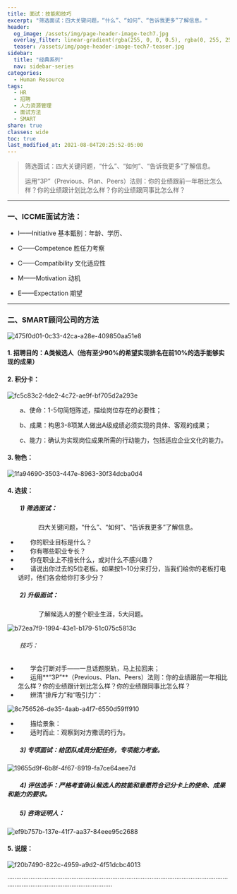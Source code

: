 ```yaml
---
title: 面试：技能和技巧
excerpt: "筛选面试：四大关键问题，“什么”、“如何”、“告诉我更多”了解信息。"
header:
  og_image: /assets/img/page-header-image-tech7.jpg
  overlay_filter: linear-gradient(rgba(255, 0, 0, 0.5), rgba(0, 255, 255, 0.5))
  teaser: /assets/img/page-header-image-tech7-teaser.jpg
sidebar:
  title: "经典系列"
  nav: sidebar-series
categories:
  - Human Resource
tags: 
  - HR
  - 招聘
  - 人力资源管理
  - 面试方法
  - SMART
share: true
classes: wide
toc: true
last_modified_at: 2021-08-04T20:25:52-05:00
---
```


>筛选面试：四大关键问题，“什么”、“如何”、“告诉我更多”了解信息。
>
>运用“3P”（Previous、Plan、Peers）法则：你的业绩跟前一年相比怎么样？你的业绩跟计划比怎么样？你的业绩跟同事比怎么样？

---



### 一、ICCME面试方法：

* I——Initiative 基本甄别：年龄、学历、

* C——Competence  胜任力考察

* C——Compatibility 文化适应性

* M——Motivation 动机

* E——Expectation 期望

---

### 二、SMART顾问公司的方法

![475f0d01-0c33-42ca-a28e-409850aa51e8](https://cdn.jsdelivr.net/gh/kewtgh/PicSunflowers@main/img/475f0d01-0c33-42ca-a28e-409850aa51e8.png)

#### 1. 招聘目的：A类候选人（他有至少90%的希望实现排名在前10%的选手能够实现的成果）

#### 2. 积分卡：

![fc5c83c2-fde2-4c72-ae9f-bf705d2a293e](https://cdn.jsdelivr.net/gh/kewtgh/PicSunflowers@main/img/fc5c83c2-fde2-4c72-ae9f-bf705d2a293e.png)

&emsp;&emsp;a、使命：1-5句简短陈述，描绘岗位存在的必要性；

&emsp;&emsp;b、成果：构思3-8项某人做出A级成绩必须实现的具体、客观的成果；

&emsp;&emsp;c、能力：确认为实现岗位成果所需的行动能力，包括适应企业文化的能力。

#### 3. 物色：

![1fa94690-3503-447e-8963-30f34dcba0d4](https://cdn.jsdelivr.net/gh/kewtgh/PicSunflowers@main/img/1fa94690-3503-447e-8963-30f34dcba0d4.png)

#### 4. 选拔：

##### &emsp;&emsp;1) 筛选面试：

&emsp;&emsp;&emsp;&emsp;&emsp;四大关键问题，“什么”、“如何”、“告诉我更多”了解信息。

- &emsp;&emsp;你的职业目标是什么？
- &emsp;&emsp;你有哪些职业专长？
- &emsp;&emsp;你在职业上不擅长什么，或对什么不感兴趣？
- &emsp;&emsp;请说出你过去的5位老板。如果按1~10分来打分，当我们给你的老板打电话时，他们各会给你打多少分？

##### &emsp;&emsp;2) 升级面试：

&emsp;&emsp;&emsp;&emsp;&emsp;了解候选人的整个职业生涯，5大问题。

![b72ea7f9-1994-43e1-b179-51c075c5813c](https://cdn.jsdelivr.net/gh/kewtgh/PicSunflowers@main/img/b72ea7f9-1994-43e1-b179-51c075c5813c.png)

###### &emsp;&emsp;技巧：

- &emsp;&emsp;学会打断对手——一旦话题脱轨，马上拉回来；
- &emsp;&emsp;运用**“3P”**（Previous、Plan、Peers）法则：你的业绩跟前一年相比怎么样？你的业绩跟计划比怎么样？你的业绩跟同事比怎么样？
- &emsp;&emsp;辨清“排斥力”和“吸引力”：

![8c756526-de35-4aab-a4f7-6550d59ff910](https://cdn.jsdelivr.net/gh/kewtgh/PicSunflowers@main/img/8c756526-de35-4aab-a4f7-6550d59ff910.png)

- &emsp;&emsp;描绘景象：
- &emsp;&emsp;适时而止：观察到对方撒谎的行为。

##### &emsp;&emsp;3) 专项面试：给团队成员分配任务，专项能力考查。

![19655d9f-6b8f-4f67-8919-fa7ce64aee7d](https://cdn.jsdelivr.net/gh/kewtgh/PicSunflowers@main/img/19655d9f-6b8f-4f67-8919-fa7ce64aee7d.png)

##### &emsp;&emsp;4) 评估选手：严格考查确认候选人的技能和意愿符合记分卡上的使命、成果和能力的要求。

##### &emsp;&emsp;5) 咨询证明人：

![ef9b757b-137e-41f7-aa37-84eee95c2688](https://cdn.jsdelivr.net/gh/kewtgh/PicSunflowers@main/img/ef9b757b-137e-41f7-aa37-84eee95c2688.png)

#### 5. 说服：

![f20b7490-822c-4959-a9d2-4f51dcbc4013](https://cdn.jsdelivr.net/gh/kewtgh/PicSunflowers@main/img/f20b7490-822c-4959-a9d2-4f51dcbc4013.png)

·······················································································································································································
